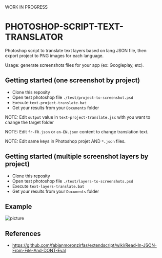 WORK IN PROGRESS

PHOTOSHOP-SCRIPT-TEXT-TRANSLATOR
================================


Photoshop script to translate text layers based on lang JSON file, then export project to PNG images for each language.

Usage: generate screenshots files for your app (ex: Googleplay, etc).

## Getting started (one screenshot by project)

* Clone this reposity
* Open test photoshop file `./test/project-to-screenshot.psd`
* Execute `text-project-translate.bat`
* Get your results from your `Documents` folder

NOTE: Edit `output` value in `text-project-translate.jsx` with you want to change the target folder

NOTE: Edit `fr-FR.json` or `en-EN.json` content to change translation text.

NOTE: Edit same keys in Photoshop projet AND `*.json` files.

## Getting started (multiple screenshot layers by project)

* Clone this reposity
* Open test photoshop file `./test/layers-to-screenshots.psd`
* Execute `text-layers-translate.bat`
* Get your results from your `Documents` folder

## Example

![picture](docs/ScreenShot000.png)

## References

- https://github.com/fabianmoronzirfas/extendscript/wiki/Read-In-JSON-From-File-And-DONT-Eval